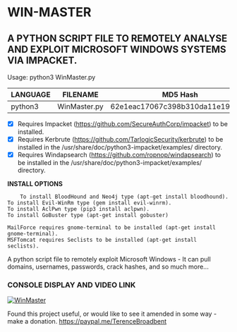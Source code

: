 # WIN-MASTER
## A PYTHON SCRIPT FILE TO REMOTELY ANALYSE AND EXPLOIT MICROSOFT WINDOWS SYSTEMS VIA IMPACKET.

Usage: python3 WinMaster.py

| LANGUAGE  | FILENAME         | MD5 Hash                         | Version |
|------     |------            | -------                          | ----    |
| python3   | WinMaster.py     | 62e1eac17067c398b310da11e19f8c3a | Sneaky  |

- [x] Requires Impacket (https://github.com/SecureAuthCorp/impacket) to be installed.
- [x] Requires Kerbrute (https://github.com/TarlogicSecurity/kerbrute) to be installed in the /usr/share/doc/python3-impacket/examples/ directory.
- [x] Requires Windapsearch (https://github.com/ropnop/windapsearch) to be installed in the /usr/share/doc/python3-impacket/examples/ directory.

**INSTALL OPTIONS**

       	To install BloodHound and Neo4j type (apt-get install bloodhound).
	To install Evil-WinRm type (gem install evil-winrm).
	To install AclPwn type (pip3 install aclpwn).
	To install GoBuster type (apt-get install gobuster)

	MailForce requires gnome-terminal to be installed (apt-get install gnome-terminal).
	MSFTomcat requires Seclists to be installed (apt-get install seclists).
              
A python script file to remotely exploit Microsoft Windows - It can pull domains, usernames, passwords, crack hashes, and so much more...

### CONSOLE DISPLAY AND VIDEO LINK
[![WinMaster](https://github.com/BroadbentT/WIN-MASTER/blob/master/picture1.png)](https://youtu.be/6kbGW_IIq2A "WinMaster")

Found this project useful, or would like to see it amended in some way - make a donation.
https://paypal.me/TerenceBroadbent
